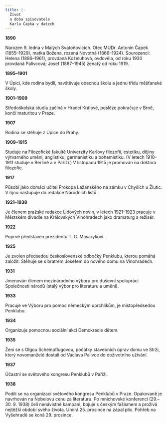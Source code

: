 ```yaml
---
title: |-
  Život
  a doba spisovatele
  Karla Čapka v datech
---
```


**1890**

Narozen 9. ledna v Malých Svatoňovicích. Otec MUDr. Antonín Čapek (1855–1929), matka Božena, rozená Novotná (1866–1924). Sourozenci: Helena (1886–1961), provdaná Koželuhová, ovdověla, od roku 1930 provdaná Palivcová; Josef (1887–1945) ženatý od roku 1919.

**1895–1901**

V Úpici, kde rodina bydlí, navštěvuje obecnou školu a jednu třídu měšťanské školy.

**1901–1909**

Středoškolská studia začíná v Hradci Králové, posléze pokračuje v Brně, končí maturitou v Praze.

**1907**

Rodina se stěhuje z Úpice do Prahy.

**1909–1915**

Studuje na Filozofické fakultě Univerzity Karlovy filozofii, estetiku, dějiny výtvarného umění, anglistiku, germanistiku a bohemistiku. (V letech 1910–1911 studuje v Berlíně a v Paříži.) V listopadu 1915 je promován na doktora filozofie.

**1917**

Působí jako domácí učitel Prokopa Lažanského na zámku v Chyších u Žlutic. V říjnu nastupuje do redakce Národních listů.

**1921–1938**

Je členem pražské redakce Lidových novin, v letech 1921–1923 pracuje v Městském divadle na Královských Vinohradech jako dramaturg a režisér.

**1922**

Poprvé představen prezidentu T. G. Masarykovi.

**1925**

Je zvolen předsedou československé odbočky Penklubu, kterou pomáhá založit. Stěhuje se s bratrem Josefem do nového domu na Vinohradech.

**1931**

Jmenován členem mezinárodního výboru pro duševní spolupráci Společnosti národů (stálý výbor pro literaturu a umění).

**1933**

Pracuje ve Výboru pro pomoc německým uprchlíkům, je místopředsedou Penklubu.

**1934**

Organizuje pomocnou sociální akci Demokracie dětem.

**1935**

Žení se s Olgou Scheinpflugovou, počátky stavebních úprav domu ve Strži, který novomanželé dostali od Václava Palivce do doživotního užívání.

**1937**

Účastní se světového kongresu Penklubů v Paříži.

**1938**

Podílí se na organizaci světového kongresu Penklubů v Praze. Opakovaně je navrhován na Nobelovu cenu za literaturu. Po mnichovské konferenci (29.–30. 9. 1938) čelí nenávistné kampani, bojuje s českým fašismem a prožívá nejtěžší období svého života. Umírá 25. prosince na zápal plic. Pohřeb na Vyšehradě se koná 29. prosince.
